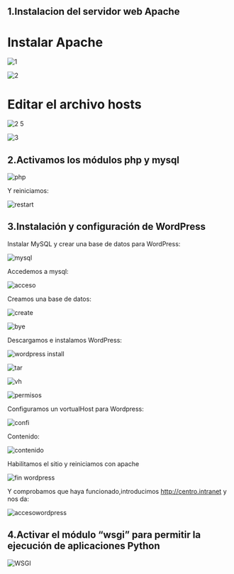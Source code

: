 ## 1.Instalacion del servidor web Apache
# Instalar Apache

![1](https://github.com/user-attachments/assets/201432ba-9037-4cb0-b1f1-8cb8344bf19d)

![2](https://github.com/user-attachments/assets/1faf8439-a0e4-4087-a2cc-38b11a9f865c)

# Editar el archivo hosts

![2 5](https://github.com/user-attachments/assets/14f9b9fc-34e9-4463-9162-22884c42b545)

![3](https://github.com/user-attachments/assets/17744b30-0710-4077-996e-a6c847c983fa)

## 2.Activamos los módulos php y mysql

![php](https://github.com/user-attachments/assets/90c51eb4-ba90-4adc-a28d-f2a9f6dd412b)

Y reiniciamos:

![restart](https://github.com/user-attachments/assets/b5af4c42-a452-4ca0-8aa8-2eba03432ebd)


## 3.Instalación y configuración de WordPress
Instalar MySQL y crear una base de datos para WordPress:

![mysql](https://github.com/user-attachments/assets/a31a693b-2b77-4963-aa46-54f53c9d8448)

Accedemos a mysql:

![acceso](https://github.com/user-attachments/assets/5e047a63-21d4-460a-8d5e-299d17b48ea2)

Creamos una base de datos:

![create](https://github.com/user-attachments/assets/1aa7e017-ba50-405a-8fe3-decc82ad0646)

![bye](https://github.com/user-attachments/assets/5e625efc-7bef-457c-a7be-f5f17b793cd0)

Descargamos e instalamos WordPress:

![wordpress install](https://github.com/user-attachments/assets/04581fd7-a45b-4a4d-9877-265d528052bc)

![tar](https://github.com/user-attachments/assets/473ff2fb-5359-4b5b-b115-fef64e4ea1ed)

![vh](https://github.com/user-attachments/assets/b9518909-da6e-4753-bfc7-bd66b9fa7a88)

![permisos](https://github.com/user-attachments/assets/80145567-c495-4aa5-b01a-2a63fd7df2eb)

Configuramos un vortualHost para Wordpress:

![confi](https://github.com/user-attachments/assets/2046f7bb-40d5-47e3-8222-bac03ba42313)

Contenido:

![contenido](https://github.com/user-attachments/assets/34bc15d6-7f56-4c95-b0fe-de1a736824d6)

Habilitamos el sitio y reiniciamos con apache

![fin wordpress](https://github.com/user-attachments/assets/49f6adb3-ce80-4bfe-8715-118ed1d85b1b)

Y comprobamos que haya funcionado,introducimos http://centro.intranet y nos da:

![accesowordpress](https://github.com/user-attachments/assets/c4836949-db5e-40a8-b71e-e70988566c42)

## 4.Activar el módulo “wsgi” para permitir la ejecución de aplicaciones Python

![WSGI](https://github.com/user-attachments/assets/897328e2-ec28-4a68-a12f-216af1dedbe9)



